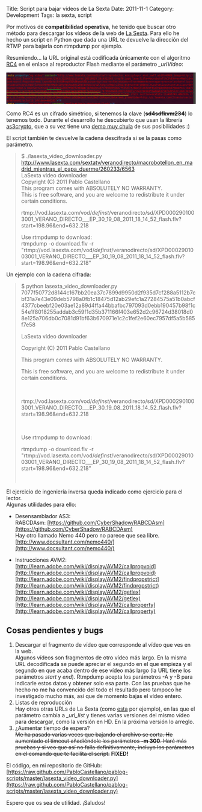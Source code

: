 Title: Script para bajar vídeos de La Sexta
Date: 2011-11-1
Category: Development
Tags: la sexta, script

Por motivos de **compatibilidad operativa**, he tenido que buscar otro método para descargar los vídeos de la web de [La
Sexta](http://www.lasexta.com/). Para ello he hecho un script en Python que dada una URL te devuelve la dirección del RTMP para bajarla con
rtmpdump por ejemplo.

Resumiendo... la URL original está codificada únicamente con el algoritmo [RC4](https://secure.wikimedia.org/wikipedia/es/wiki/RC4) en el
enlace al reproductor Flash mediante el parámetro *_urlVideo*:

[![](/img/lasexta_urlvideo.gif)](/img/lasexta_urlvideo.gif)

Como RC4 es un cifrado simétrico, si tenemos la clave (**<strike>sd4sdfkvm234</strike>**) lo tenemos todo. Durante el desarrollo he descubierto que
usan la librería [as3crypto](http://code.google.com/p/as3crypto/), que a su vez tiene una [demo muy
chula](http://crypto.hurlant.com/demo/) de sus posibilidades :)

El script también te devuelve la cadena descifrada si se la pasas como parámetro.

> $ ./lasexta_video_downloader.py
> http://www.lasexta.com/sextatv/veranodirecto/macrobotellon_en_madrid_mientras_el_papa_duerme/260233/6563  
> LaSexta video downloader  
> Copyright (C) 2011 Pablo Castellano  
> This program comes with ABSOLUTELY NO WARRANTY.  
> This is free software, and you are welcome to redistribute it under certain conditions.
>
> rtmp://vod.lasexta.com/vod/_definst_/veranodirecto/sd/XPD0002901003001_VERANO_DIRECTO___EP_30_19_08_2011_18_14_52_flash.flv?start=198.96&end=632.218
>
> Use rtmpdump to download:  
> rtmpdump -o download.flv -r
> "rtmp://vod.lasexta.com/vod/_definst_/veranodirecto/sd/XPD0002901003001_VERANO_DIRECTO___EP_30_19_08_2011_18_14_52_flash.flv?start=198.96&end=632.218"

Un ejemplo con la cadena cifrada:

> $ python lasexta_video_downloader.py
> 7077f50772d8144c167bb20ea37c7899d9950d2f935d7cf288a5112b7cbf31a7e43e09deb5798a0fb1c18475d12ab29efc1a27284575a51b0abcf4377cbeebf20e03ae12a89d4ffa44bbafbc797093d0ebb190457b98f1c54e1f8018255addab3c59f1d35b371166f403e652d2c96724d38018d08e125a706db0c7081d91bf63b670971e1c2c1fef2e60ec7957df5a5b585f7e58
>
> LaSexta video downloader
>
> Copyright (C) 2011 Pablo Castellano
>
> This program comes with ABSOLUTELY NO WARRANTY.
>
> This is free software, and you are welcome to redistribute it under certain conditions.
>
>  
>
> rtmp://vod.lasexta.com/vod/_definst_/veranodirecto/sd/XPD0002901003001_VERANO_DIRECTO___EP_30_19_08_2011_18_14_52_flash.flv?start=198.96&end=632.218
>
>  
>
> Use rtmpdump to download:
>
> rtmpdump -o download.flv -r
> "rtmp://vod.lasexta.com/vod/_definst_/veranodirecto/sd/XPD0002901003001_VERANO_DIRECTO___EP_30_19_08_2011_18_14_52_flash.flv?start=198.96&end=632.218"
>
>  

El ejercicio de ingeniería inversa queda indicado como ejercicio para el lector.  
Algunas utilidades para ello:

-   Desensamblador AS3:  
    RABCDAsm: [https://github.com/CyberShadow/RABCDAsm](https://github.com/CyberShadow/RABCDAsm)  
    Hay otro llamado Nemo 440 pero no parece que sea libre. [http://www.docsultant.com/nemo440/](http://www.docsultant.com/nemo440/)

-   Instrucciones AVM2:  
    [http://learn.adobe.com/wiki/display/AVM2/callpropvoid](http://learn.adobe.com/wiki/display/AVM2/callpropvoid)  
    [http://learn.adobe.com/wiki/display/AVM2/findpropstrict](http://learn.adobe.com/wiki/display/AVM2/findpropstrict)  
    [http://learn.adobe.com/wiki/display/AVM2/getlex](http://learn.adobe.com/wiki/display/AVM2/getlex)  
    [http://learn.adobe.com/wiki/display/AVM2/callproperty](http://learn.adobe.com/wiki/display/AVM2/callproperty)

## Cosas pendientes y bugs

1.  Descargar el fragmento de vídeo que corresponde al vídeo que ves en la web.  
    Algunos vídeos son fragmentos de otro vídeo más largo. En la misma URL decodificada se puede apreciar el segundo en el que empieza y el
    segundo en que acaba dentro de ese vídeo más largo (la URL tiene los parámetros *start* y *end*). Rtmpdump acepta los parámetros -A y -B
    para indicarle estos datos y obtener solo esa parte. Con las pruebas que he hecho no me ha convencido del todo el resultado pero tampoco
    he investigado mucho más, así que de momento bajas el vídeo entero.
2.  Listas de reproducción  
    Hay otros otras URLs de La Sexta (como
    [esta](http://www.lasexta.com/sextatv/salvados/completos/salvados__domingo__25_de_septiembre/501473/1) por ejemplo), en las que el
    parámetro cambia a *_url_list* y tienes varias versiones del mismo vídeo para descargar, como la versión en HD. En la próxima versión
    lo arreglo.
3.  ¿Aumentar tiempo de espera?  
    <strike>Me ha pasado varias veces que bajando el archivo se corta. He aumentado el timeout añadiéndole los parámetros **-m 300**. Haré más
    pruebas y si veo que así no falla definitivamente, incluyo los parámetros en el comando que te facilita el script.</strike> **FIXED!**

El código, en mi repositorio de GitHub:  
[https://raw.github.com/PabloCastellano/pablog-scripts/master/lasexta_video_downloader.py](https://raw.github.com/PabloCastellano/pablog-scripts/master/lasexta_video_downloader.py)

Espero que os sea de utilidad. ¡Saludos!
